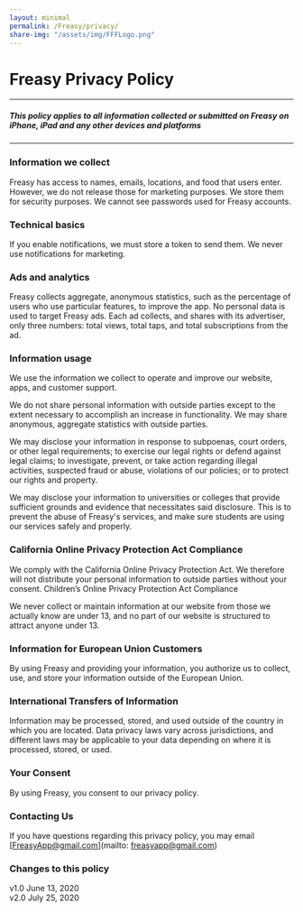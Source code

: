 ```yaml
---
layout: minimal
permalink: /Freasy/privacy/
share-img: "/assets/img/FFFLogo.png"
---
```

# Freasy Privacy Policy
---
##### This policy applies to all information collected or submitted on Freasy on iPhone, iPad and any other devices and platforms


---

### Information we collect

Freasy has access to names, emails, locations, and food that users enter. However, we do not release those for marketing purposes. We store them for security purposes. We cannot see passwords used for Freasy accounts.

### Technical basics

If you enable notifications, we must store a token to send them. We never use notifications for marketing.

### Ads and analytics

Freasy collects aggregate, anonymous statistics, such as the percentage of users who use particular features, to improve the app.
No personal data is used to target Freasy ads. Each ad collects, and shares with its advertiser, only three numbers: total views, total taps, and total subscriptions from the ad.

### Information usage

We use the information we collect to operate and improve our website, apps, and customer support.

We do not share personal information with outside parties except to the extent necessary to accomplish an increase in functionality. We may share anonymous, aggregate statistics with outside parties.

We may disclose your information in response to subpoenas, court orders, or other legal requirements; to exercise our legal rights or defend against legal claims; to investigate, prevent, or take action regarding illegal activities, suspected fraud or abuse, violations of our policies; or to protect our rights and property.

We may disclose your information to universities or colleges that provide sufficient grounds and evidence that necessitates said disclosure. This is to prevent the abuse of Freasy's services, and make sure students are using our services safely and properly.  

### California Online Privacy Protection Act Compliance

We comply with the California Online Privacy Protection Act. We therefore will not distribute your personal information to outside parties without your consent.
Children’s Online Privacy Protection Act Compliance

We never collect or maintain information at our website from those we actually know are under 13, and no part of our website is structured to attract anyone under 13.

### Information for European Union Customers

By using Freasy and providing your information, you authorize us to collect, use, and store your information outside of the European Union.

### International Transfers of Information

Information may be processed, stored, and used outside of the country in which you are located. Data privacy laws vary across jurisdictions, and different laws may be applicable to your data depending on where it is processed, stored, or used.

### Your Consent

By using Freasy, you consent to our privacy policy.

### Contacting Us

If you have questions regarding this privacy policy, you may email [FreasyApp@gmail.com](mailto: freasyapp@gmail.com)

### Changes to this policy
v1.0 June 13, 2020  
v2.0 July 25, 2020
